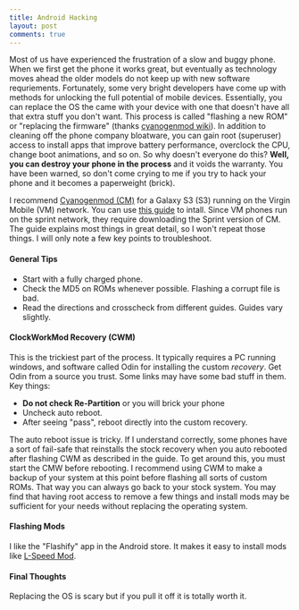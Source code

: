 ```yaml
---
title: Android Hacking
layout: post
comments: true 
---
```


Most of us have experienced the frustration of a slow and buggy phone. When we first get the phone it works great, but eventually as technology moves ahead the older models do not keep up with new software requriements. Fortunately, some very bright developers have come up with methods for unlocking the full potential of mobile devices. Essentially, you can replace the OS the came with your device with one that doesn't have all that extra stuff you don't want.  This process is called "flashing a new ROM" or "replacing the firmware" (thanks [cyanogenmod wiki](https://wiki.cyanogenmod.org/)).   In addition to cleaning off the phone company bloatware, you can gain root (superuser) access to install apps that improve battery performance, overclock the CPU, change boot animations, and so on.  So why doesn't everyone do this?  **Well, you can destroy your phone in the process** and it voids the warranty.  You have been warned, so don't come crying to me if you try to hack your phone and it becomes a paperweight (brick).  

I recommend [Cyanogenmod (CM)](http://www.cyanogenmod.org/) for a Galaxy S3 (S3) running on the Virgin Mobile (VM) network. You can use [this guide](http://www.vmroms.com/index.php?topic=882.0) to intall.  Since VM phones run on the sprint network, they require downloading the Sprint version of CM. The guide explains most things in great detail, so I won't repeat those things. I will only note a few key points to troubleshoot.  

#### General Tips
- Start with a fully charged phone.  
- Check the MD5 on ROMs whenever possible.  Flashing a corrupt file is bad. 
- Read the directions and crosscheck from different guides. Guides vary slightly.

####  ClockWorkMod Recovery (CWM)
This is the trickiest part of the process.  It typically requires a PC running windows, and software called Odin for installing the custom _recovery_. Get Odin from a source you trust.  Some links may have some bad stuff in them.  Key things:  

- **Do not check Re-Partition** or you will brick your phone  
- Uncheck auto reboot.  
- After seeing "pass", reboot directly into the custom recovery.  

The auto reboot issue is tricky. If I understand correctly, some phones have a sort of fail-safe that reinstalls the stock recovery when you auto rebooted after flashing CWM as described in the guide. To get around this, you must start the CMW before rebooting. I recommend using CWM to make a backup of your system at this point before flashing all sorts of custom ROMs.  That way you can always go back to your stock system. You may find that having root access to remove a few things and install mods may be sufficient for your needs without replacing the operating system.  

#### Flashing Mods
I like the "Flashify" app in the Android store.  It makes it easy to install mods like [L-Speed Mod](http://forum.xda-developers.com/android/software-hacking/tweak-l-speed-v1-0-02-02-2015-t3020138).  

#### Final Thoughts
Replacing the OS is scary but if you pull it off it is totally worth it.



